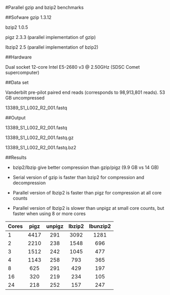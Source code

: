#Parallel gzip and bzip2 benchmarks

##Sofware
gzip 1.3.12

bzip2 1.0.5

pigz 2.3.3 (parallel implementation of gzip)

lbzip2 2.5 (parallel implementation of bzip2)

##Hardware

Dual socket 12-core Intel E5-2680 v3 @ 2.50GHz (SDSC Comet supercomputer)

##Data set

Vanderbilt pre-pilot paired end reads (corresponds to 98,913,801 reads). 53 GB uncompressed

13389_S1_L002_R2_001.fastq

##Output

13389_S1_L002_R2_001.fastq

13389_S1_L002_R2_001.fastq.gz

13389_S1_L002_R2_001.fastq.bz2

##Results

* bzip2/lbzip give better compression than gzip/pigz (9.9 GB vs 14 GB)

* Serial version of gzip is faster than bzip2 for compression and decompression

* Parallel version of lbzip2 is faster than pigz for compression at all core counts

* Parallel version of lbzip2 is slower than unpigz at small core counts, but faster when using 8 or more cores


|Cores  | pigz     | unpigz   | lbzip2   | lbunzip2 |
|-------|:--------:|:--------:|:--------:|:--------:|
|  1    | 4417     |  291     | 3092     | 1281     |
|  2    | 2210     |  238     | 1548     |  696     |
|  3    | 1512     |  242     | 1045     |  477     |
|  4    | 1143     |  258     |  793     |  365     |
|  8    |  625     |  291     |  429     |  197     |
| 16    |  320     |  219     |  234     |  105     |
| 24    |  218     |  252     |  157     |  247     |
